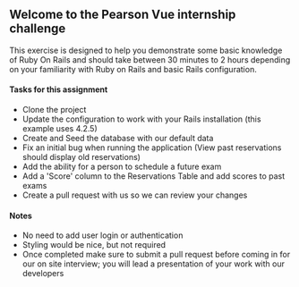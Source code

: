 ## Welcome to the Pearson Vue internship challenge

This exercise is designed to help you demonstrate some basic knowledge of Ruby On Rails and should
take between 30 minutes to 2 hours depending on your familiarity with Ruby on Rails and basic Rails
configuration.

#### Tasks for this assignment

* Clone the project
* Update the configuration to work with your Rails installation (this example uses 4.2.5)
* Create and Seed the database with our default data
* Fix an initial bug when running the application (View past reservations should display old reservations)
* Add the ability for a person to schedule a future exam
* Add a 'Score' column to the Reservations Table and add scores to past exams
* Create a pull request with us so we can review your changes

#### Notes
- No need to add user login or authentication 
- Styling would be nice, but not required
- Once completed make sure to submit a pull request before coming in for our on site interview;
you will lead a presentation of your work with our developers
